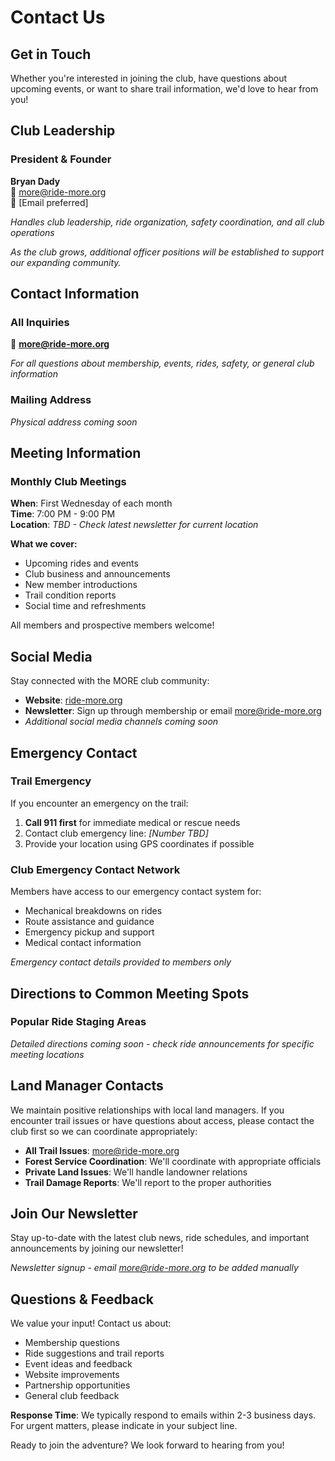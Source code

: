 # Contact Us

## Get in Touch

Whether you're interested in joining the club, have questions about upcoming events, or want to share trail information, we'd love to hear from you!

## Club Leadership

### President & Founder
**Bryan Dady**  
📧 [more@ride-more.org](mailto:more@ride-more.org?subject=MORE%20Club%20Inquiry)  
📱 [Email preferred]

*Handles club leadership, ride organization, safety coordination, and all club operations*

*As the club grows, additional officer positions will be established to support our expanding community.*

## Contact Information

### All Inquiries
📧 **[more@ride-more.org](mailto:more@ride-more.org?subject=MORE%20Club%20Inquiry)**

*For all questions about membership, events, rides, safety, or general club information*

### Mailing Address
*Physical address coming soon*

## Meeting Information

### Monthly Club Meetings
**When**: First Wednesday of each month  
**Time**: 7:00 PM - 9:00 PM  
**Location**: *TBD - Check latest newsletter for current location*

**What we cover:**
- Upcoming rides and events
- Club business and announcements  
- New member introductions
- Trail condition reports
- Social time and refreshments

All members and prospective members welcome!

## Social Media

Stay connected with the MORE club community:

- **Website**: [ride-more.org](https://ride-more.org)
- **Newsletter**: Sign up through membership or email [more@ride-more.org](mailto:more@ride-more.org?subject=Newsletter%20Signup)
- *Additional social media channels coming soon*

## Emergency Contact

### Trail Emergency
If you encounter an emergency on the trail:
1. **Call 911 first** for immediate medical or rescue needs
2. Contact club emergency line: *[Number TBD]*
3. Provide your location using GPS coordinates if possible

### Club Emergency Contact Network
Members have access to our emergency contact system for:
- Mechanical breakdowns on rides
- Route assistance and guidance  
- Emergency pickup and support
- Medical contact information

*Emergency contact details provided to members only*

## Directions to Common Meeting Spots

### Popular Ride Staging Areas
*Detailed directions coming soon - check ride announcements for specific meeting locations*

## Land Manager Contacts

We maintain positive relationships with local land managers. If you encounter trail issues or have questions about access, please contact the club first so we can coordinate appropriately:

- **All Trail Issues**: [more@ride-more.org](mailto:more@ride-more.org?subject=Trail%20Access%20Issue)
- **Forest Service Coordination**: We'll coordinate with appropriate officials
- **Private Land Issues**: We'll handle landowner relations
- **Trail Damage Reports**: We'll report to the proper authorities

## Join Our Newsletter

Stay up-to-date with the latest club news, ride schedules, and important announcements by joining our newsletter!

*Newsletter signup - email [more@ride-more.org](mailto:more@ride-more.org?subject=Newsletter%20Signup) to be added manually*

## Questions & Feedback

We value your input! Contact us about:
- Membership questions
- Ride suggestions and trail reports
- Event ideas and feedback
- Website improvements
- Partnership opportunities
- General club feedback

**Response Time**: We typically respond to emails within 2-3 business days. For urgent matters, please indicate in your subject line.

Ready to join the adventure? We look forward to hearing from you!